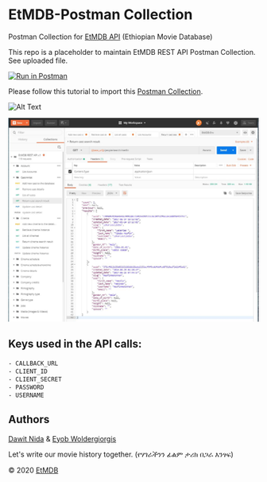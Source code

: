 EtMDB-Postman Collection
========================================
Postman Collection for [EtMDB API](https://etmdb.com) (Ethiopian Movie Database)

This repo is a placeholder to maintain EtMDB REST API Postman Collection. See uploaded file.

[![Run in Postman](https://run.pstmn.io/button.svg)](https://documenter.getpostman.com/view/3854522/RWEfMKHm#05828989-a418-4fa6-8225-74d14c7c51bc)

Please follow this tutorial to import this [Postman Collection](https://www.getpostman.com/docs/collections).

![Alt Text](https://github.com/etmdb/etmdb-postman/blob/master/Images/Postman-etmdb.gif)

![Postman](Images/etmdb-api-postman-collection.JPG)

## Keys used in the API calls:

```
- CALLBACK_URL
- CLIENT_ID
- CLIENT_SECRET
- PASSWORD
- USERNAME 
```

## Authors

[Dawit Nida](https://github.com/dawitnida) & [Eyob Woldergiorgis](https://github.com/eyobw)

Let's write our movie history together. (የሃገራችንን ፊልም ታሪክ በጋራ እንፃፍ)

© 2020 [EtMDB](https://etmdb.com)
